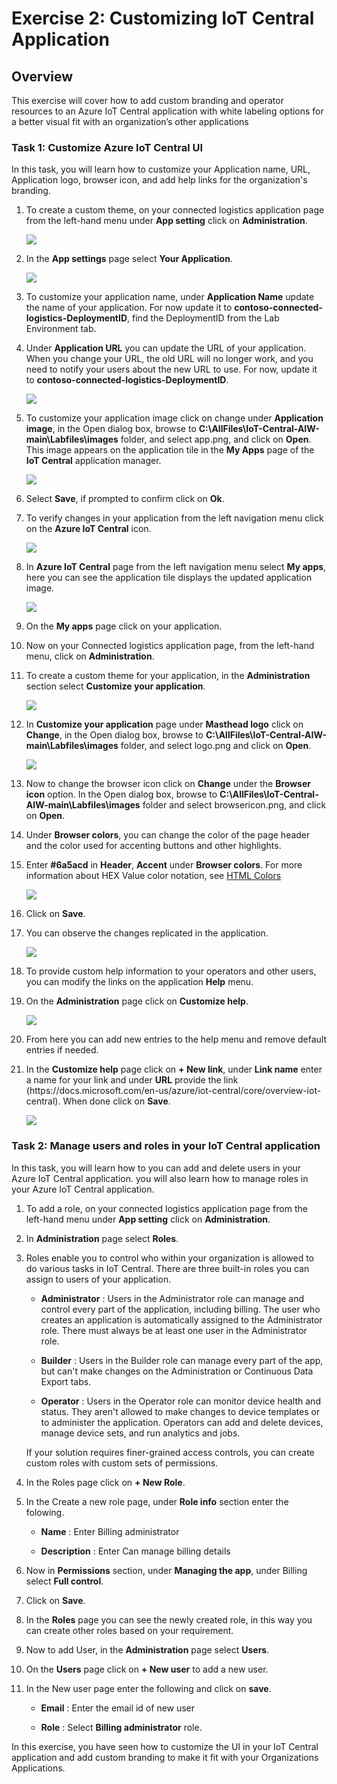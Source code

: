 # Exercise 2: Customizing IoT Central Application

## Overview

This exercise will cover how to add custom branding and operator resources to an Azure IoT Central application with white labeling options for a better visual fit with an organization’s other applications

### Task 1: Customize Azure IoT Central UI 

In this task, you will learn how to customize your Application name, URL, Application logo, browser icon, and add help links for the organization's branding. 

1. To create a custom theme, on your connected logistics application page from the left-hand menu under **App setting** click on **Administration**.

    ![](media/img48.png)

1. In the **App settings** page select **Your Application**. 

    ![](media/img47.png)

1. To customize your application name, under **Application Name** update the name of your application. For now update it to **contoso-connected-logistics-DeploymentID**, find the DeploymentID from the Lab Environment tab.

1. Under **Application URL** you can update the URL of your application. When you change your URL, the old URL will no longer work, and you need to notify your users about the new URL to use. For now, update it to **contoso-connected-logistics-DeploymentID**.
 
    ![](media/img49.png)
  
1. To customize your application image click on change under **Application image**, in the Open dialog box, browse to **C:\AllFiles\IoT-Central-AIW-main\Labfiles\images** folder, and select app.png, and click on **Open**. This image appears on the application tile in the **My Apps** page of the **IoT Central** application manager.

    ![](media/img50.png)

1. Select **Save**, if prompted to confirm click on **Ok**.

1. To verify changes in your application from the left navigation menu click on the **Azure IoT Central** icon. 

   ![](media/img124.png)

1. In **Azure IoT Central** page from the left navigation menu select **My apps**, here you can see the application tile displays the updated application image.

   ![](media/img125.png)

1. On the **My apps** page click on your application. 

1. Now on your Connected logistics application page, from the left-hand menu, click on **Administration**.

1. To create a custom theme for your application, in the **Administration** section select **Customize your application**.

      ![](media/img52.png)

1. In **Customize your application** page under **Masthead logo** click on **Change**, in the Open dialog box, browse to **C:\AllFiles\IoT-Central-AIW-main\Labfiles\images** folder, and select logo.png and click on **Open**.

      ![](media/img53.png)

1. Now to change the browser icon click on **Change** under the **Browser icon** option. In the Open dialog box, browse to **C:\AllFiles\IoT-Central-AIW-main\Labfiles\images** folder and select browsericon.png, and click on **Open**. 

1. Under **Browser colors**, you can change the color of the page header and the color used for accenting buttons and other highlights. 

1. Enter **#6a5acd** in **Header**, **Accent** under **Browser colors**. For more information about HEX Value color notation, see [HTML Colors](https://www.w3schools.com/html/html_colors.asp)

    ![](media/img54.png)

1. Click on **Save**.

1. You can observe the changes replicated in the application.

   ![](media/img126.png)

1. To provide custom help information to your operators and other users, you can modify the links on the application **Help** menu.

1. On the **Administration** page click on **Customize help**.

   ![](media/img55.png)

1. From here you can add new entries to the help menu and remove default entries if needed.

1. In the **Customize help** page click on **+ New link**,  under **Link name** enter a name for your link and under **URL** provide the link (https://<span></span>docs.microsoft.com/en-us/azure/iot-central/core/overview-iot-central). When done click on **Save**.

   ![](media/img57.png)
   
### Task 2: Manage users and roles in your IoT Central application

In this task, you will learn how to you can add and delete users in your Azure IoT Central application. you will also learn how to manage roles in your Azure IoT Central application.
   
1. To add a role, on your connected logistics application page from the left-hand menu under **App setting** click on **Administration**.

1. In **Administration** page select **Roles**. 

1. Roles enable you to control who within your organization is allowed to do various tasks in IoT Central. There are three built-in roles you can assign to users of your application.

    - **Administrator** : Users in the Administrator role can manage and control every part of the application, including billing. The user who creates an application is automatically assigned to the Administrator role. There must always be at least one user in the Administrator role.
    
    - **Builder** : Users in the Builder role can manage every part of the app, but can't make changes on the Administration or Continuous Data Export tabs.
    
    - **Operator** : Users in the Operator role can monitor device health and status. They aren't allowed to make changes to device templates or to administer the application. Operators can add and delete devices, manage device sets, and run analytics and jobs.
    
    If your solution requires finer-grained access controls, you can create custom roles with custom sets of permissions.

1. In the Roles page click on **+ New Role**.

1. In the Create a new role page, under **Role info** section enter the folowing.
   
   - **Name** : Enter Billing administrator
   
   - **Description** : Enter Can manage billing details
   
1.  Now in **Permissions** section, under **Managing the app**, under Billing select **Full control**.

1.  Click on **Save**.

1.  In the **Roles** page you can see the newly created role, in this way you can create other roles based on your requirement.

1.  Now to add User, in the **Administration** page select **Users**.

1. On the **Users** page click on **+ New user** to add a new user.

1. In the New user page enter the following and click on **save**.

   - **Email** : Enter the email id of new user
   
   - **Role** : Select **Billing administrator** role.
       
In this exercise, you have seen how to customize the UI in your IoT Central application and add custom branding to make it fit with your Organizations Applications.

